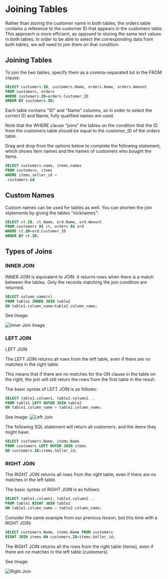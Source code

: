 # Joining Tables

Rather than storing the customer name in both tables, the orders table contains a reference to the customer ID that appears in the customers table. This approach is more efficient, as opposed to storing the same text values in both tables.
In order to be able to select the corresponding data from both tables, we will need to join them on that condition.

## Joining Tables

To join the two tables, specify them as a comma-separated list in the FROM clause:
```SQL
SELECT customers.ID, customers.Name, orders.Name, orders.Amount
FROM customers, orders
WHERE customers.ID=orders.Customer_ID
ORDER BY customers.ID;
```

Each table contains "ID" and "Name" columns, so in order to select the correct ID and Name, fully qualified names are used.

Note that the WHERE clause "joins" the tables on the condition that the ID from the customers table should be equal to the customer_ID of the orders table.

Drag and drop from the options below to complete the following statement, which shows item names and the names of customers who bought the items.
```SQL
SELECT customers.name, items.names 
FROM customers, items
WHERE items.seller_id =
 customers.id
```

## Custom Names
Custom names can be used for tables as well. You can shorten the join statements by giving the tables "nicknames":
```SQL
SELECT ct.ID, ct.Name, ord.Name, ord.Amount
FROM customers AS ct, orders AS ord
WHERE ct.ID=ord.Customer_ID
ORDER BY ct.ID;
```

## Types of Joins

### INNER JOIN
INNER JOIN is equivalent to JOIN. It returns rows when there is a match between the tables.
Only the records matching the join condition are returned.
```SQL
SELECT column_name(s)
FROM table1 INNER JOIN table2 
ON table1.column_name=table2.column_name;
```
See Image:

![Inner Join Image](https://api.sololearn.com/DownloadFile?id=2833)

### LEFT JOIN
LEFT JOIN

The LEFT JOIN returns all rows from the left table, even if there are no matches in the right table.

This means that if there are no matches for the ON clause in the table on the right, the join will still return the rows from the first table in the result.

The basic syntax of LEFT JOIN is as follows:
```SQL
SELECT table1.column1, table2.column2...
FROM table1 LEFT OUTER JOIN table2
ON table1.column_name = table2.column_name;
```
See Image:
![Left Join](https://api.sololearn.com/DownloadFile?id=2834)

The following SQL statement will return all customers, and the items they might have:
```SQL
SELECT customers.Name, items.Name 
FROM customers LEFT OUTER JOIN items 
ON customers.ID=items.Seller_id;
```

### RIGHT JOIN
The RIGHT JOIN returns all rows from the right table, even if there are no matches in the left table.

The basic syntax of RIGHT JOIN is as follows:
```SQL
SELECT table1.column1, table2.column2...
FROM table1 RIGHT JOIN table2
ON table1.column_name = table2.column_name;
```
Consider the same example from our previous lesson, but this time with a RIGHT JOIN:
```SQL
SELECT customers.Name, items.Name FROM customers
RIGHT JOIN items ON customers.ID=items.Seller_id;
```
The RIGHT JOIN returns all the rows from the right table (items), even if there are no matches in the left table (customers).

See Image:

![Right Join](https://api.sololearn.com/DownloadFile?id=2838)
